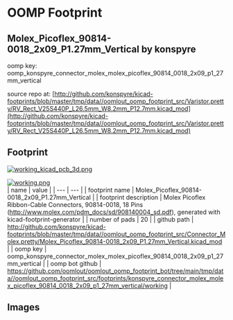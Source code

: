 # OOMP Footprint  
## Molex_Picoflex_90814-0018_2x09_P1.27mm_Vertical  by konspyre  
  
oomp key: oomp_konspyre_connector_molex_molex_picoflex_90814_0018_2x09_p1_27mm_vertical  
  
source repo at: [http://github.com/konspyre/kicad-footprints/blob/master/tmp/data//oomlout_oomp_footprint_src/Varistor.pretty/RV_Rect_V25S440P_L26.5mm_W8.2mm_P12.7mm.kicad_mod](http://github.com/konspyre/kicad-footprints/blob/master/tmp/data//oomlout_oomp_footprint_src/Varistor.pretty/RV_Rect_V25S440P_L26.5mm_W8.2mm_P12.7mm.kicad_mod)  
## Footprint  
  
[![working_kicad_pcb_3d.png](working_kicad_pcb_3d_600.png)](working_kicad_pcb_3d.png)  
  
[![working.png](working_600.png)](working.png)  
| name | value | 
| --- | --- | 
| footprint name | Molex_Picoflex_90814-0018_2x09_P1.27mm_Vertical | 
| footprint description | Molex Picoflex Ribbon-Cable Connectors, 90814-0018, 18 Pins (http://www.molex.com/pdm_docs/sd/908140004_sd.pdf), generated with kicad-footprint-generator | 
| number of pads | 20 | 
| github path | http://github.com/konspyre/kicad-footprints/blob/master/tmp/data//oomlout_oomp_footprint_src/Connector_Molex.pretty/Molex_Picoflex_90814-0018_2x09_P1.27mm_Vertical.kicad_mod | 
| oomp key | oomp_konspyre_connector_molex_molex_picoflex_90814_0018_2x09_p1_27mm_vertical | 
| oomp bot github | https://github.com/oomlout/oomlout_oomp_footprint_bot/tree/main/tmp/data//oomlout_oomp_footprint_src/footprints/konspyre_connector_molex_molex_picoflex_90814_0018_2x09_p1_27mm_vertical/working | 
## Images  
